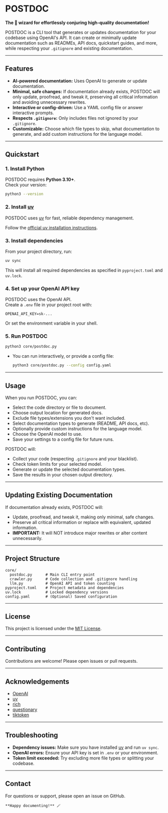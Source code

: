 # POSTDOC

**The 🧙 wizard for effortlessly conjuring high-quality documentation!**

POSTDOC is a CLI tool that generates or updates documentation for your codebase using OpenAI's API. It can create or minimally update documentation such as READMEs, API docs, quickstart guides, and more, while respecting your `.gitignore` and existing documentation.

---

## Features

- **AI-powered documentation:** Uses OpenAI to generate or update documentation.
- **Minimal, safe changes:** If documentation already exists, POSTDOC will only update, proofread, and tweak it, preserving all critical information and avoiding unnecessary rewrites.
- **Interactive or config-driven:** Use a YAML config file or answer interactive prompts.
- **Respects `.gitignore`:** Only includes files not ignored by your `.gitignore`.
- **Customizable:** Choose which file types to skip, what documentation to generate, and add custom instructions for the language model.

---

## Quickstart

### 1. Install Python

POSTDOC requires **Python 3.10+**.  
Check your version:

```sh
python3 --version
```

### 2. Install [uv](https://docs.astral.sh/uv/getting-started/installation/)

POSTDOC uses [uv](https://docs.astral.sh/uv/getting-started/installation/) for fast, reliable dependency management.

Follow the [official uv installation instructions](https://docs.astral.sh/uv/getting-started/installation/).

### 3. Install dependencies

From your project directory, run:

```sh
uv sync
```

This will install all required dependencies as specified in `pyproject.toml` and `uv.lock`.

### 4. Set up your OpenAI API key

POSTDOC uses the OpenAI API.  
Create a `.env` file in your project root with:

```
OPENAI_API_KEY=sk-...
```

Or set the environment variable in your shell.

### 5. Run POSTDOC

```sh
python3 core/postdoc.py
```

- You can run interactively, or provide a config file:
  ```sh
  python3 core/postdoc.py --config config.yaml
  ```

---

## Usage

When you run POSTDOC, you can:

- Select the code directory or file to document.
- Choose output location for generated docs.
- Exclude file types/extensions you don't want included.
- Select documentation types to generate (README, API docs, etc).
- Optionally provide custom instructions for the language model.
- Choose the OpenAI model to use.
- Save your settings to a config file for future runs.

POSTDOC will:

- Collect your code (respecting `.gitignore` and your blacklist).
- Check token limits for your selected model.
- Generate or update the selected documentation types.
- Save the results in your chosen output directory.

---

## Updating Existing Documentation

If documentation already exists, POSTDOC will:

- Update, proofread, and tweak it, making only minimal, safe changes.
- Preserve all critical information or replace with equivalent, updated information.
- **IMPORTANT:** It will NOT introduce major rewrites or alter content unnecessarily.

---

## Project Structure

```
core/
  postdoc.py      # Main CLI entry point
  crawler.py      # Code collection and .gitignore handling
  llm.py          # OpenAI API and token counting
pyproject.toml    # Project metadata and dependencies
uv.lock           # Locked dependency versions
config.yaml       # (Optional) Saved configuration
```

---

## License

This project is licensed under the [MIT License](LICENSE).

---

## Contributing

Contributions are welcome! Please open issues or pull requests.

---

## Acknowledgements

- [OpenAI](https://openai.com/)
- [uv](https://docs.astral.sh/uv/)
- [rich](https://github.com/Textualize/rich)
- [questionary](https://github.com/tmbo/questionary)
- [tiktoken](https://github.com/openai/tiktoken)

---

## Troubleshooting

- **Dependency issues:** Make sure you have installed [uv](https://docs.astral.sh/uv/getting-started/installation/) and run `uv sync`.
- **OpenAI errors:** Ensure your API key is set in `.env` or your environment.
- **Token limit exceeded:** Try excluding more file types or splitting your codebase.

---

## Contact

For questions or support, please open an issue on GitHub.

```
**Happy documenting!** 🪄
```
